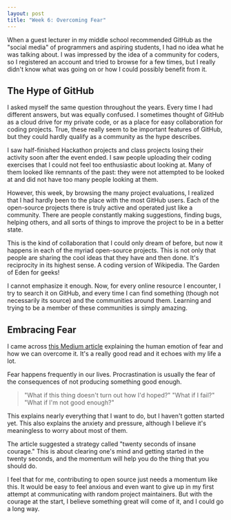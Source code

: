 ```yaml
---
layout: post
title: "Week 6: Overcoming Fear"
---
```


When a guest lecturer in my middle school recommended GitHub as the "social
media" of programmers and aspiring students, I had no idea what he was talking
about. I was impressed by the idea of a community for coders, so I registered an
account and tried to browse for a few times, but I really didn't know what was
going on or how I could possibly benefit from it.

<!--more-->

## The Hype of GitHub

I asked myself the same question throughout the years. Every time I had
different answers, but was equally confused. I sometimes thought of GitHub as a
cloud drive for my private code, or as a place for easy collaboration for coding
projects. True, these really seem to be important features of GitHub, but they
could hardly qualify as a community as the hype describes.

I saw half-finished Hackathon projects and class projects losing their activity
soon after the event ended. I saw people uploading their coding exercises that I
could not feel too enthusiastic about looking at. Many of them looked like
remnants of the past: they were not attempted to be looked at and did not have
too many people looking at them.

However, this week, by browsing the many project evaluations, I realized that I
had hardly been to the place with the most GitHub users. Each of the open-source
projects there is truly active and operated just like a community. There are
people constantly making suggestions, finding bugs, helping others, and all
sorts of things to improve the project to be in a better state.

This is the kind of collaboration that I could only dream of before, but now it
happens in each of the myriad open-source projects. This is not only that people
are sharing the cool ideas that they have and then done. It's reciprocity in its
highest sense. A coding version of Wikipedia. The Garden of Eden for geeks!

I cannot emphasize it enough. Now, for every online resource I encounter, I try
to search it on GitHub, and every time I can find something (though not
necessarily its source) and the communities around them. Learning and trying to
be a member of these communities is simply amazing.

## Embracing Fear

I came across [this Medium
article](https://medium.com/mind-cafe/the-eight-step-process-to-conquering-your-fears-f984f25aacf7)
explaining the human emotion of fear and how we can overcome it. It's a really
good read and it echoes with my life a lot.

Fear happens frequently in our lives. Procrastination is usually the fear of the
consequences of not producing something good enough.

> "What if this thing doesn't turn out how I'd hoped?"
> "What if I fail?"
> "What if I'm not good enough?"

This explains nearly everything that I want to do, but I haven't gotten started
yet. This also explains the anxiety and pressure, although I believe it's
meaningless to worry about most of them.

The article suggested a strategy called "twenty seconds of insane courage." This
is about clearing one's mind and getting started in the twenty seconds, and the
momentum will help you do the thing that you should do.

I feel that for me, contributing to open source just needs a momentum like this.
It would be easy to feel anxious and even want to give up in my first attempt at
communicating with random project maintainers. But with the courage at the
start, I believe something great will come of it, and I could go a long way.
